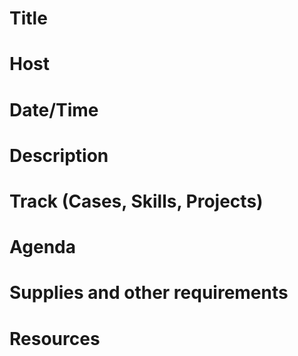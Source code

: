 # Title
# Host
# Date/Time

# Description

# Track (Cases, Skills, Projects)

# Agenda

# Supplies and other requirements 

# Resources

